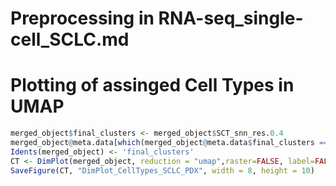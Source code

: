 # Preprocessing in RNA-seq_single-cell_SCLC.md
# Plotting of assinged Cell Types in UMAP
```R
merged_object$final_clusters <- merged_object$SCT_snn_res.0.4
merged_object@meta.data[which(merged_object@meta.data$final_clusters == 11),'final_clusters'] <- 3
Idents(merged_object) <- 'final_clusters'
CT <- DimPlot(merged_object, reduction = "umap",raster=FALSE, label=FALSE) 
SaveFigure(CT, "DimPlot_CellTypes_SCLC_PDX", width = 8, height = 10)
```
